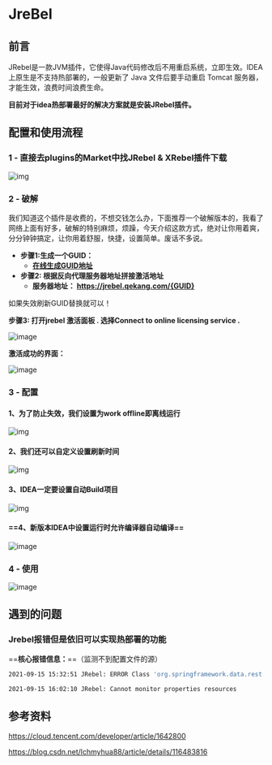 # JreBel

## 前言

JRebel是一款JVM插件，它使得Java代码修改后不用重启系统，立即生效。IDEA上原生是不支持热部署的，一般更新了 Java 文件后要手动重启 Tomcat 服务器，才能生效，浪费时间浪费生命。

**目前对于idea热部署最好的解决方案就是安装JRebel插件。**

## 配置和使用流程

### 1 - 直接去plugins的Market中找JRebel & XRebel插件下载

![img](https://img-blog.csdnimg.cn/20210507174125963.png?x-oss-process=image/watermark,type_ZmFuZ3poZW5naGVpdGk,shadow_10,text_aHR0cHM6Ly9ibG9nLmNzZG4ubmV0L2xjaG15aHVhODg=,size_16,color_FFFFFF,t_70)

### 2 - 破解

我们知道这个插件是收费的，不想交钱怎么办，下面推荐一个破解版本的，我看了网络上面有好多，破解的特别麻烦，烦躁，今天介绍这款方式，绝对让你用着爽，分分钟钟搞定，让你用着舒服，快捷，设置简单。废话不多说。

- **步骤1:生成一个GUID：**
  - **[在线生成GUID地址](https://www.guidgen.com/)**
- **步骤2: 根据反向代理服务器地址拼接激活地址**
  - **服务器地址： https://jrebel.qekang.com/{GUID}**

如果失效刷新GUID替换就可以！

**步骤3: 打开jrebel 激活面板 . 选择Connect to online licensing service .**

![image](https://cdn.jsdelivr.net/gh/CalvinHaynes/ImageHub@main/BlogImage/image.79fay1t5eks0.png)

**激活成功的界面：**

![image](https://cdn.jsdelivr.net/gh/CalvinHaynes/ImageHub@main/BlogImage/image.4xlrxxdo4sw0.png)



### 3 - 配置

#### 1、**为了防止失效，我们设置为work offline即离线运行**

![img](https://img-blog.csdnimg.cn/20210507174445276.png?x-oss-process=image/watermark,type_ZmFuZ3poZW5naGVpdGk,shadow_10,text_aHR0cHM6Ly9ibG9nLmNzZG4ubmV0L2xjaG15aHVhODg=,size_16,color_FFFFFF,t_70)

#### 2、我们还可以自定义设置刷新时间

![img](https://img-blog.csdnimg.cn/2021050717473551.png?x-oss-process=image/watermark,type_ZmFuZ3poZW5naGVpdGk,shadow_10,text_aHR0cHM6Ly9ibG9nLmNzZG4ubmV0L2xjaG15aHVhODg=,size_16,color_FFFFFF,t_70)

#### 3、IDEA一定要设置自动Build项目

![img](https://img-blog.csdnimg.cn/20210507174851831.png?x-oss-process=image/watermark,type_ZmFuZ3poZW5naGVpdGk,shadow_10,text_aHR0cHM6Ly9ibG9nLmNzZG4ubmV0L2xjaG15aHVhODg=,size_16,color_FFFFFF,t_70)

#### ==4、**新版本IDEA中设置运行时允许编译器自动编译**==

![image](https://cdn.jsdelivr.net/gh/CalvinHaynes/ImageHub@main/BlogImage/image.5n7edfro1rs0.png)

### 4 - 使用

![image](https://cdn.jsdelivr.net/gh/CalvinHaynes/ImageHub@main/BlogImage/image.w42y6z2cf0g.png)

## 遇到的问题

### Jrebel报错但是依旧可以实现热部署的功能

==**核心报错信息：**==（监测不到配置文件的源）

```bash
2021-09-15 15:32:51 JRebel: ERROR Class 'org.springframework.data.rest.core.mapping.RepositoryResourceMappings' could not be processed by org.zeroturnaround.jrebel.integration.springdata.cbp.RepositoryResourceMappingsCBP@sun.misc.Launcher$AppClassLoader@18b4aac2: org.zeroturnaround.bundled.javassist.CannotCompileException: [source error] populateCache(org.springframework.data.repository.support.Repositories,org.springframework.data.rest.core.config.RepositoryRestConfiguration) not found in org.springframework.data.rest.core.mapping.RepositoryResourceMappings
```

```bash
2021-09-15 16:02:10 JRebel: Cannot monitor properties resources
```



## 参考资料

https://cloud.tencent.com/developer/article/1642800

https://blog.csdn.net/lchmyhua88/article/details/116483816
